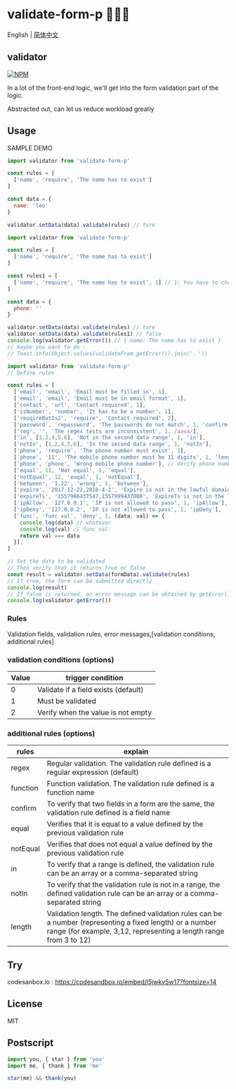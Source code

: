 # validate-form-p 🎉🎉📄

English | [简体中文](./README-zh_CN.md)

## validator

[![NPM](https://nodei.co/npm/validate-form-p.png)](https://nodei.co/npm/validate-form-p/)

In a lot of the front-end logic, we'll get into the form validation part of the logic.

Abstracted out, can let us reduce workload greatly

## Usage

SAMPLE DEMO

```js
import validator from 'validate-form-p'

const rules = [
  ['name', 'require', 'The name has to exist']
]

const data = {
  name: 'leo'
}

validator.setData(data).validate(rules) // ture
```

```js
import validator from 'validate-form-p'

const rules = [
  ['name', 'require', 'The name has to exist']
]

const rules1 = [
  ['name', 'require', 'The name has to exist', 1] // 1: You have to check whether the name field is in the data or not
]

const data = {
  phone: ''
}

validator.setData(data).validate(rules) // ture
validator.setData(data).validate(rules1) // false
console.log(validator.getError()) // { name: The name has to exist }
// maybe you want to do : 
// Toast.info(Object.values(validateFrom.getError()).join('，'))
```

```js
import validator from 'validate-form-p'
// Define rules

const rules = [
  ['email', 'email', 'Email must be filled in', 1],
  ['email', 'email', 'Email must be in email format', 1],
  ['contact', 'url', 'Contact required', 1],
  ['isNumber', 'number', 'It has to be a number', 1],
  ['reuqireButIs2', 'require', 'Contact required', 2],
  ['password', 'repassword', 'The passwords do not match', 1, 'confirm'],
  ['reg', '', 'The regex tests are inconsistent', 1, /aava/],
  ['in', [1,2,4,5,6], 'Not in the second data range', 1, 'in'],
  ['notIn', [1,2,4,5,6], 'In the second data range', 1, 'notIn'],
  ['phone', 'require', 'The phone number must exist', 1],
  ['phone', '11', 'The mobile phone number must be 11 digits', 1, 'length'], // If the above condition does not satisfy the error condition here it will not be triggered
  ['phone', 'phone', 'Wrong mobile phone number'], // Verify phone number accuracy but only in mainland China
  ['equal', 11, 'Not equal', 1, 'equal'],
  ['notEqual', 12, 'euqal', 1, 'notEqual'],
  ['between', '1,22', 'wrong', 1, 'between'],
  ['expire', '2017-12-22,2018-4-2', 'Expire is not in the lawful domain', 1, 'expire'],
  ['expireTs', '1557986437547,1557999437000', 'ExpireTs is not in the lawful domain', 1, 'expire'],
  ['ipAllow', '127.0.0.1', 'IP is not allowed to pass', 1, 'ipAllow'],
  ['ipDeny', '127.0.0.2', 'IP is not allowed to pass', 1, 'ipDeny'],
  ['func', 'func val', 'deny', 1, (data, val) => {
    console.log(data) // whatever
    console.log(val) // func val
    return val === data
  }],
]

// Set the data to be validated
// Then verify that it returns true or false
const result = validator.setData(formData).validate(rules)
// If true, the form can be submitted directly
console.log(result)
// If false is returned, an error message can be obtained by getError()
console.log(validator.getError())
```

### Rules

Validation fields, validation rules, error messages,[validation conditions, additional rules]


### validation conditions (options)
|Value | trigger condition|
|---|----|
|0|Validate if a field exists (default)|
|1|Must be validated|
|2|Verify when the value is not empty|


### additional rules (options)
|rules|explain|
|----|----|
|regex|Regular validation. The validation rule defined is a regular expression (default)|
|function|Function validation. The validation rule defined is a function name|
|confirm|To verify that two fields in a form are the same, the validation rule defined is a field name|
|equal|Verifies that it is equal to a value defined by the previous validation rule|
|notEqual|Verifies that does not equal a value defined by the previous validation rule|
|in|To verify that a range is defined, the validation rule can be an array or a comma-separated string|
|notIn|To verify that the validation rule is not in a range, the defined validation rule can be an array or a comma-separated string|
|length|Validation length. The defined validation rules can be a number (representing a fixed length) or a number range (for example, 3,12, representing a length range from 3 to 12)|


## Try

codesanbox.io : https://codesandbox.io/embed/l5jwkv5w17?fontsize=14

## License
MIT

## Postscript
```js
import you, { star } from 'you'
import me, { thank } from 'me'

star(me) && thank(you)
```
